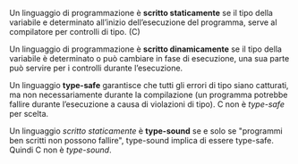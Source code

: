 Un linguaggio di programmazione è **scritto staticamente** se il tipo della variabile e determinato all’inizio dell’esecuzione del programma, serve al compilatore per controlli di tipo. (C)

Un linguaggio di programmazione è **scritto dinamicamente** se il tipo della variabile è determinato o può cambiare in fase di esecuzione, una sua parte può servire per i controlli durante l’esecuzione.

Un linguaggio **type-safe** garantisce che tutti gli errori di tipo siano catturati, ma non necessariamente durante la compilazione (un programma potrebbe fallire durante l’esecuzione a causa di violazioni di tipo).
C non è *type-safe* per scelta.

Un linguaggio *scritto staticamente* è **type-sound** se e solo se "programmi ben scritti non possono fallire", type-sound implica di essere type-safe.
Quindi C non è *type-sound*.
